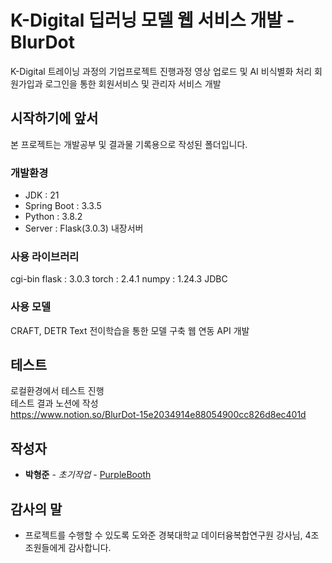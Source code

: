 # K-Digital 딥러닝 모델 웹 서비스 개발 - BlurDot

K-Digital 트레이닝 과정의 기업프로젝트 진행과정
영상 업로드 및 AI 비식별화 처리 회원가입과 로그인을 통한 회원서비스 및 관리자 서비스 개발

## 시작하기에 앞서

본 프로젝트는 개발공부 및 결과물 기록용으로 작성된 폴더입니다.

### 개발환경
- JDK : 21
- Spring Boot : 3.3.5
- Python : 3.8.2
- Server : Flask(3.0.3) 내장서버

### 사용 라이브러리
cgi-bin
flask : 3.0.3
torch : 2.4.1
numpy : 1.24.3
JDBC

### 사용 모델
CRAFT, DETR Text 전이학습을 통한 모델 구축
웹 연동 API 개발

## 테스트
로컬환경에서 테스트 진행  
테스트 결과 노션에 작성  
https://www.notion.so/BlurDot-15e2034914e88054900cc826d8ec401d
## 작성자

* **박형준** - *초기작업* - [PurpleBooth](https://github.com/parkhyoungjoon)

## 감사의 말

* 프로젝트를 수행할 수 있도록 도와준 경북대학교 데이터융복합연구원 강사님, 4조 조원들에게 감사합니다.
